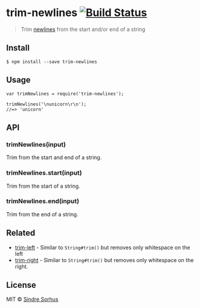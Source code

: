 trim-newlines [![Build Status](https://travis-ci.org/sindresorhus/trim-newlines.svg?branch=master)](https://travis-ci.org/sindresorhus/trim-newlines)
=====================================================================================================================================================

> Trim [newlines](https://en.wikipedia.org/wiki/Newline) from the start and/or end of a string

Install
-------

    $ npm install --save trim-newlines

Usage
-----

    var trimNewlines = require('trim-newlines');

    trimNewlines('\nunicorn\r\n');
    //=> 'unicorn'

API
---

### trimNewlines(input)

Trim from the start and end of a string.

### trimNewlines.start(input)

Trim from the start of a string.

### trimNewlines.end(input)

Trim from the end of a string.

Related
-------

-   [trim-left](https://github.com/sindresorhus/trim-left) - Similar to `String#trim()` but removes only whitespace on the left
-   [trim-right](https://github.com/sindresorhus/trim-right) - Similar to `String#trim()` but removes only whitespace on the right.

License
-------

MIT © [Sindre Sorhus](http://sindresorhus.com)
